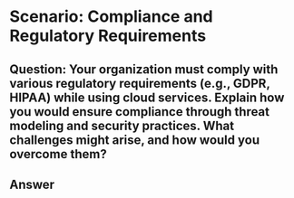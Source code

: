 # Scenario: Compliance and Regulatory Requirements 

## Question: Your organization must comply with various regulatory requirements (e.g., GDPR, HIPAA) while using cloud services. Explain how you would ensure compliance through threat modeling and security practices. What challenges might arise, and how would you overcome them? 

## Answer
